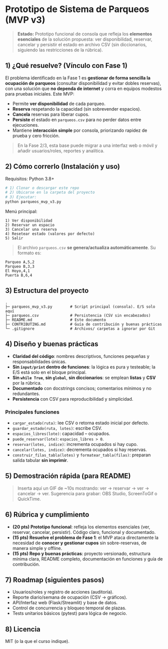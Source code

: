 # Prototipo de Sistema de Parqueos (MVP v3)

> **Estado:** Prototipo funcional de consola que refleja los **elementos esenciales** de la solución propuesta: ver disponibilidad, reservar, cancelar y persistir el estado en archivo CSV (sin diccionarios, siguiendo las restricciones de la rúbrica).

## 1) ¿Qué resuelve? (Vínculo con Fase 1)
El problema identificado en la Fase 1 es **gestionar de forma sencilla la ocupación de parqueos** (consultar disponibilidad y evitar dobles reservas), con una solución que **no dependa de internet** y corra en equipos modestos para pruebas iniciales.
Este MVP:
- Permite **ver disponibilidad** de cada parqueo.
- **Reserva** respetando la capacidad (sin sobrevender espacios).
- **Cancela** reservas para liberar cupos.
- **Persiste** el estado en `parqueos.csv` para no perder datos entre ejecuciones.
- Mantiene **interacción simple** por consola, priorizando rapidez de prueba y cero fricción.

> En la Fase 2/3, esta base puede migrar a una interfaz web o móvil y añadir usuarios/roles, reportes y analítica.

## 2) Cómo correrlo (Instalación y uso)
Requisitos: Python 3.8+
```bash
# 1) Clonar o descargar este repo
# 2) Ubicarse en la carpeta del proyecto
# 3) Ejecutar:
python parqueos_mvp_v3.py
```
Menú principal:
```
1) Ver disponibilidad
2) Reservar un espacio
3) Cancelar una reserva
4) Resetear estado (valores por defecto)
5) Salir
```
> El archivo `parqueos.csv` **se genera/actualiza automáticamente**. Su formato es:
```
Parqueo A,5,2
Parqueo B,3,3
El Hoyo,4,1
Puerta B,6,4
```

## 3) Estructura del proyecto
```
.
├─ parqueos_mvp_v3.py        # Script principal (consola). E/S solo aquí
├─ parqueos.csv              # Persistencia (CSV sin encabezados)
├─ README.md                 # Este documento
├─ CONTRIBUTING.md           # Guía de contribución y buenas prácticas
└─ .gitignore                # Archivos/ carpetas a ignorar por Git
```

## 4) Diseño y buenas prácticas
- **Claridad del código**: nombres descriptivos, funciones pequeñas y responsabilidades únicas.
- **Sin `input/print` dentro de funciones**: la lógica es pura y testeable; la E/S está solo en el bloque principal.
- **Sin `while True`**, **sin `global`**, **sin diccionarios**: se emplean **listas** y **CSV** por la rúbrica.
- **Documentado** con docstrings concisos; comentarios mínimos y no redundantes.
- **Persistencia** con CSV para reproducibilidad y simplicidad.

### Principales funciones
- `cargar_estado(ruta)`: lee CSV o retorna estado inicial por defecto.
- `guardar_estado(ruta, lotes)`: escribe CSV.
- `espacios_libres(lote)`: capacidad – ocupados.
- `puede_reservar(lote)`: `espacios_libres > 0`.
- `reservar(lotes, indice)`: incrementa ocupados si hay cupo.
- `cancelar(lotes, indice)`: decrementa ocupados si hay reservas.
- `construir_filas_tabla(lotes)` y `formatear_tabla(filas)`: preparan salida tabular **sin imprimir**.

## 5) Demostración rápida (para README)
> Inserta aquí un GIF de ~10s mostrando: ver → reservar → ver → cancelar → ver.
Sugerencia para grabar: OBS Studio, ScreenToGif o QuickTime.

## 6) Rúbrica y cumplimiento
- **(20 pts) Prototipo funcional**: refleja los elementos esenciales (ver, reservar, cancelar, persistir). Código claro, funcional y documentado.
- **(15 pts) Resuelve el problema de Fase 1**: el MVP ataca directamente la necesidad de **conocer y gestionar cupos** sin sobre-reservas, de manera simple y offline.
- **(15 pts) Repo y buenas prácticas**: proyecto versionado, estructura mínima clara, README completo, documentación en funciones y guía de contribución.

## 7) Roadmap (siguientes pasos)
- Usuarios/roles y registro de acciones (auditoría).
- Reporte diario/semana de ocupación (CSV → gráficos).
- API/Interfaz web (Flask/Streamlit) y base de datos.
- Control de concurrencia y bloqueo temporal de plazas.
- Tests unitarios básicos (pytest) para lógica de negocio.

## 8) Licencia
MIT (o la que el curso indique).
